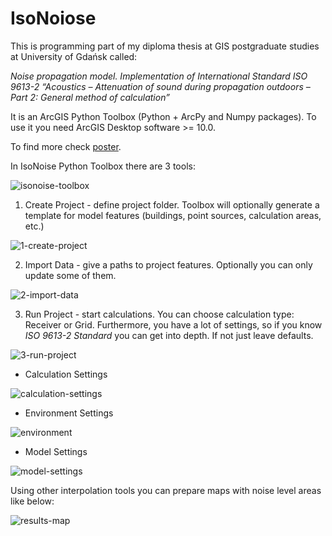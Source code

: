 # IsoNoiose
This is programming part of my diploma thesis at GIS postgraduate studies at University of Gdańsk called:

*Noise propagation model. Implementation of International Standard ISO 9613-2 “Acoustics – Attenuation of sound during propagation outdoors – Part 2: General method of calculation”*

It is an ArcGIS Python Toolbox (Python + ArcPy and Numpy packages). To use it you need ArcGIS Desktop software >= 10.0. 

To find more check [poster](https://github.com/michkowalczuk/IsoNoise/blob/master/poster/Michal_Kowalczuk_Noise_propagation_model.png?raw=true).

In IsoNoise Python Toolbox there are 3 tools:

![isonoise-toolbox](https://user-images.githubusercontent.com/23641410/29656670-6ac62e74-88b5-11e7-9b4e-865445434595.PNG)


1. Create Project - define project folder. Toolbox will optionally generate a template for model features (buildings, point sources, calculation areas, etc.)

![1-create-project](https://user-images.githubusercontent.com/23641410/29656666-6a9c70b6-88b5-11e7-8b84-eb2888cff91e.PNG)


2. Import Data - give a paths to project features. Optionally you can only update some of them.

![2-import-data](https://user-images.githubusercontent.com/23641410/29656669-6ac4c0fc-88b5-11e7-8ef1-dbb1b10456d8.PNG)


3. Run Project - start calculations. You can choose calculation type: Receiver or Grid. Furthermore, you have a lot of settings, so if you know *ISO 9613-2 Standard* you can get into depth. If not just leave defaults.

![3-run-project](https://user-images.githubusercontent.com/23641410/29656671-6ac6700a-88b5-11e7-85ad-d02eefb2db89.PNG)


* Calculation Settings

![calculation-settings](https://user-images.githubusercontent.com/23641410/29656673-6ac6c1d6-88b5-11e7-8d6f-572baeed7ba6.PNG)


* Environment Settings

![environment](https://user-images.githubusercontent.com/23641410/29656672-6ac6b83a-88b5-11e7-925f-06dc1481fa82.PNG)


* Model Settings

![model-settings](https://user-images.githubusercontent.com/23641410/29656668-6ab7d694-88b5-11e7-93c1-e6b4641b3cac.PNG)


Using other interpolation tools you can prepare maps with noise level areas like below:

![results-map](https://user-images.githubusercontent.com/23641410/29657974-9facd5f8-88b9-11e7-8b91-74be8a7b0e88.PNG)

